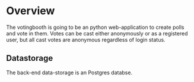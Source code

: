 # Overview

The votingbooth is going to be an python web-application to create polls and vote in them. Votes can be cast either anonymously or as a registered user, but all cast votes are anonymous regardless of login status.

## Datastorage

The back-end data-storage is an Postgres databse.
